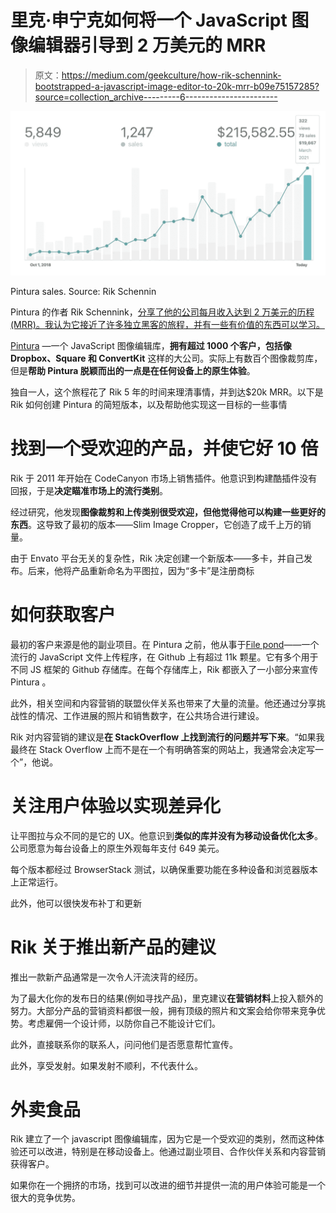 # 里克·申宁克如何将一个 JavaScript 图像编辑器引导到 2 万美元的 MRR

> 原文：<https://medium.com/geekculture/how-rik-schennink-bootstrapped-a-javascript-image-editor-to-20k-mrr-b09e75157285?source=collection_archive---------6----------------------->

![](img/c2fc44c51bb4e8e00f268c13bad12ddc.png)

Pintura sales. Source: Rik Schennin

Pintura 的作者 Rik Schennink，[分享了他的公司每月收入达到 2 万美元的历程(MRR)。我认为它接近了许多独立黑客的旅程，并有一些有价值的东西可以学习。](https://www.indiehackers.com/post/i-bootstrapped-a-javascript-image-editor-to-20k-mrr-ama-549b24b9f2)

[Pintura](https://pqina.nl/pintura/) —一个 JavaScript 图像编辑库，**拥有超过 1000 个客户，包括像 Dropbox、Square 和 ConvertKit** 这样的大公司。实际上有数百个图像裁剪库，但是**帮助 Pintura 脱颖而出的一点是在任何设备上的原生体验**。

独自一人，这个旅程花了 Rik 5 年的时间来理清事情，并到达$20k MRR。以下是 Rik 如何创建 Pintura 的简短版本，以及帮助他实现这一目标的一些事情

# 找到一个受欢迎的产品，并使它好 10 倍

Rik 于 2011 年开始在 CodeCanyon 市场上销售插件。他意识到构建酷插件没有回报，于是**决定瞄准市场上的流行类别**。

经过研究，他发现**图像裁剪和上传类别很受欢迎，但他觉得他可以构建一些更好的东西**。这导致了最初的版本——Slim Image Cropper，它创造了成千上万的销量。

由于 Envato 平台无关的复杂性，Rik 决定创建一个新版本——多卡，并自己发布。后来，他将产品重新命名为平图拉，因为“多卡”是注册商标

# 如何获取客户

最初的客户来源是他的副业项目。在 Pintura 之前，他从事于[File pond](https://pqina.nl/filepond/)——一个流行的 JavaScript 文件上传程序，在 Github 上有超过 11k 颗星。它有多个用于不同 JS 框架的 Github 存储库。在每个存储库上，Rik 都嵌入了一小部分来宣传 Pintura 。

此外，相关空间和内容营销的联盟伙伴关系也带来了大量的流量。他还通过分享挑战性的情况、工作进展的照片和销售数字，在公共场合进行建设。

Rik 对内容营销的建议是**在 StackOverflow 上找到流行的问题并写下来**。“如果我最终在 Stack Overflow 上而不是在一个有明确答案的网站上，我通常会决定写一个”，他说。

# 关注用户体验以实现差异化

让平图拉与众不同的是它的 UX。他意识到**类似的库并没有为移动设备优化太多**。公司愿意为每台设备上的原生外观每年支付 649 美元。

每个版本都经过 BrowserStack 测试，以确保重要功能在多种设备和浏览器版本上正常运行。

此外，他可以很快发布补丁和更新

# Rik 关于推出新产品的建议

推出一款新产品通常是一次令人汗流浃背的经历。

为了最大化你的发布日的结果(例如寻找产品)，里克建议**在营销材料**上投入额外的努力。大部分产品的营销资料都很一般，拥有顶级的照片和文案会给你带来竞争优势。考虑雇佣一个设计师，以防你自己不能设计它们。

此外，直接联系你的联系人，问问他们是否愿意帮忙宣传。

此外，享受发射。如果发射不顺利，不代表什么。

# 外卖食品

Rik 建立了一个 javascript 图像编辑库，因为它是一个受欢迎的类别，然而这种体验还可以改进，特别是在移动设备上。他通过副业项目、合作伙伴关系和内容营销获得客户。

如果你在一个拥挤的市场，找到可以改进的细节并提供一流的用户体验可能是一个很大的竞争优势。